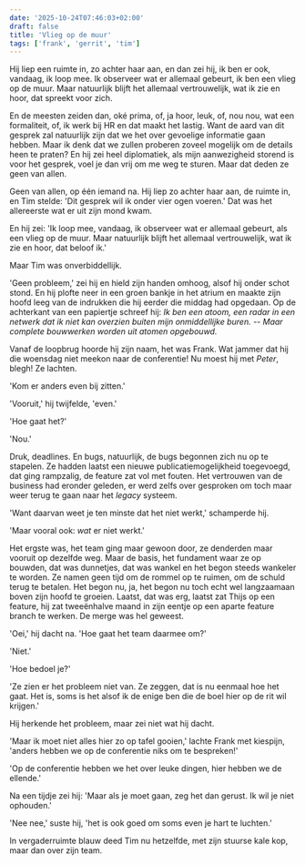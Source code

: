 ```yaml
---
date: '2025-10-24T07:46:03+02:00'
draft: false
title: 'Vlieg op de muur'
tags: ['frank', 'gerrit', 'tim']
---
```


Hij liep een ruimte in, zo achter haar aan, en dan zei hij, ik ben er ook, vandaag, ik loop mee. Ik observeer wat er allemaal gebeurt, ik ben een vlieg op de muur. Maar natuurlijk blijft het allemaal vertrouwelijk, wat ik zie en hoor, dat spreekt voor zich. 

En de meesten zeiden dan, oké prima, of, ja hoor, leuk, of, nou nou, wat een formaliteit, of, ik werk bij HR en dat maakt het lastig. Want de aard van dit gesprek zal natuurlijk zijn dat we het over gevoelige informatie gaan hebben. Maar ik denk dat we zullen proberen zoveel mogelijk om de details heen te praten? En hij zei heel diplomatiek, als mijn aanwezigheid storend is voor het gesprek, voel je dan vrij om me weg te sturen. Maar dat deden ze geen van allen.

Geen van allen, op één iemand na. Hij liep zo achter haar aan, de ruimte in, en Tim stelde: 'Dit gesprek wil ik onder vier ogen voeren.' Dat was het allereerste wat er uit zijn mond kwam. 

En hij zei: 'Ik loop mee, vandaag, ik observeer wat er allemaal gebeurt, als een vlieg op de muur. Maar natuurlijk blijft het allemaal vertrouwelijk, wat ik zie en hoor, dat beloof ik.' 

Maar Tim was onverbiddellijk.

'Geen probleem,' zei hij en hield zijn handen omhoog, alsof hij onder schot stond. En hij plofte neer in een groen bankje in het atrium en maakte zijn hoofd leeg van de indrukken die hij eerder die middag had opgedaan. Op de achterkant van een papiertje schreef hij: *Ik ben een atoom, een radar in een netwerk dat ik niet kan overzien buiten mijn onmiddellijke buren. -- Maar complete bouwwerken worden uit atomen opgebouwd.*

Vanaf de loopbrug hoorde hij zijn naam, het was Frank. Wat jammer dat hij die woensdag niet meekon naar de conferentie! Nu moest hij met *Peter*, blegh! Ze lachten. 

'Kom er anders even bij zitten.' 

'Vooruit,' hij twijfelde, 'even.'

'Hoe gaat het?'

'Nou.' 

Druk, deadlines. En bugs, natuurlijk, de bugs begonnen zich nu op te stapelen. Ze hadden laatst een nieuwe publicatiemogelijkheid toegevoegd, dat ging rampzalig, de feature zat vol met fouten. Het vertrouwen van de business had eronder geleden, er werd zelfs over gesproken om toch maar weer terug te gaan naar het *legacy* systeem.

'Want daarvan weet je ten minste dat het niet werkt,' schamperde hij.

'Maar vooral ook: *wat* er niet werkt.' 

Het ergste was, het team ging maar gewoon door, ze denderden maar vooruit op dezelfde weg. Maar de basis, het fundament waar ze op bouwden, dat was dunnetjes, dat was wankel en het begon steeds wankeler te worden. Ze namen geen tijd om de rommel op te ruimen, om de schuld terug te betalen. Het begon nu, ja, het begon nu toch echt wel langzaamaan boven zijn hoofd te groeien. Laatst, dat was erg, laatst zat Thijs op een feature, hij zat tweeënhalve maand in zijn eentje op een aparte feature branch te werken. De merge was hel geweest.

'Oei,' hij dacht na. 'Hoe gaat het team daarmee om?'

'Niet.'

'Hoe bedoel je?'

'Ze zien er het probleem niet van. Ze zeggen, dat is nu eenmaal hoe het gaat. Het is, soms is het alsof ik de enige ben die de boel hier op de rit wil krijgen.'

Hij herkende het probleem, maar zei niet wat hij dacht.

'Maar ik moet niet alles hier zo op tafel gooien,' lachte Frank met kiespijn, 'anders hebben we op de conferentie niks om te bespreken!'

'Op de conferentie hebben we het over leuke dingen, hier hebben we de ellende.'

Na een tijdje zei hij: 'Maar als je moet gaan, zeg het dan gerust. Ik wil je niet ophouden.'

'Nee nee,' suste hij, 'het is ook goed om soms even je hart te luchten.'

In vergaderruimte blauw deed Tim nu hetzelfde, met zijn stuurse kale kop, maar dan over zijn team.